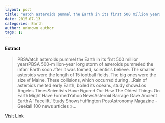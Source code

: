 ```yaml
---
layout: post
title: "Watch asteroids pummel the Earth in its first 500 million years - PBS"
date: 2015-07-13
categories: Earth
author: unknown author
tags: []
---
```





#### Extract
>PBSWatch asteroids pummel the Earth in its first 500 million yearsPBSA 500-million-year long storm of asteroids pummeled the infant Earth soon after it was formed, scientists believe. The smaller asteroids were the length of 15 football fields. The big ones were the size of Maine. These collisions, which occurred during ...Rain of asteroids melted early Earth, boiled its oceans, study showsLos Angeles TimesScientists Have Figured Out How The Oldest Things On Earth Might Have FormedYahoo NewsAsteroid Barrage Gave Ancient Earth A &#39;Facelift,&#39; Study ShowsHuffington PostAstronomy Magazine&nbsp;-Geekall 100 news articles&nbsp;&raquo;...



[Visit Link](http://news.google.com/news/url?sa=t&fd=R&ct2=us&usg=AFQjCNF5-VWQuQDpgvcdXWqFQj_ftuzWng&clid=c3a7d30bb8a4878e06b80cf16b898331&cid=52778571925186&ei=hAzdU4DSOIbawAGj4YGACg&url=http://www.pbs.org/newshour/updates/watch-asteroids-pummel-earth-first-500-million-years/)


